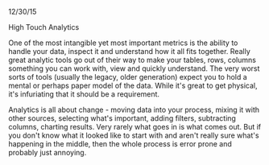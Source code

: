 12/30/15

High Touch Analytics

One of the most intangible yet most important metrics is the ability to handle your data, inspect it and understand how it all fits together.  Really great analytic tools go out of their way to make your tables, rows, columns something you can work with, view and quickly understand.  The very worst sorts of tools (usually the legacy, older generation) expect you to hold a mental or perhaps paper model of the data.  While it's great to get physical, it's infuriating that it should be a requirement. 

Analytics is all about change - moving data into your process, mixing it with other sources, selecting what's important, adding filters, subtracting columns, charting results.  Very rarely what goes in is what comes out.  But if you don't know what it looked like to start with and aren't really sure what's happening in the middle, then the whole process is error prone and probably just annoying.

